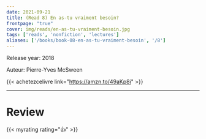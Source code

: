 ```yaml
---
date: 2021-09-21
title: (Read 8) En as-tu vraiment besoin?
frontpage: "true"
cover: img/reads/en-as-tu-vraiment-besoin.jpg
tags: ['reads', 'nonfiction', 'lectures']
aliases: ['/books/book-08-en-as-tu-vraiment-besoin', '/8']
---
```


Release year: 2018

Auteur: Pierre-Yves McSween

{{< achetezcelivre link="https://amzn.to/49aKp8i" >}}

---

# Review

{{< myrating rating="👍" >}}

